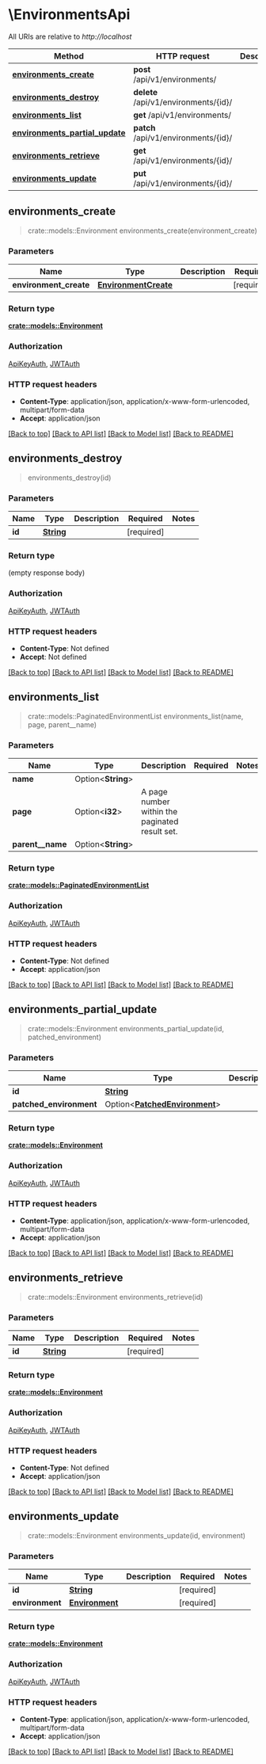 # \EnvironmentsApi

All URIs are relative to *http://localhost*

Method | HTTP request | Description
------------- | ------------- | -------------
[**environments_create**](EnvironmentsApi.md#environments_create) | **post** /api/v1/environments/ | 
[**environments_destroy**](EnvironmentsApi.md#environments_destroy) | **delete** /api/v1/environments/{id}/ | 
[**environments_list**](EnvironmentsApi.md#environments_list) | **get** /api/v1/environments/ | 
[**environments_partial_update**](EnvironmentsApi.md#environments_partial_update) | **patch** /api/v1/environments/{id}/ | 
[**environments_retrieve**](EnvironmentsApi.md#environments_retrieve) | **get** /api/v1/environments/{id}/ | 
[**environments_update**](EnvironmentsApi.md#environments_update) | **put** /api/v1/environments/{id}/ | 



## environments_create

> crate::models::Environment environments_create(environment_create)


### Parameters


Name | Type | Description  | Required | Notes
------------- | ------------- | ------------- | ------------- | -------------
**environment_create** | [**EnvironmentCreate**](EnvironmentCreate.md) |  | [required] |

### Return type

[**crate::models::Environment**](Environment.md)

### Authorization

[ApiKeyAuth](../README.md#ApiKeyAuth), [JWTAuth](../README.md#JWTAuth)

### HTTP request headers

- **Content-Type**: application/json, application/x-www-form-urlencoded, multipart/form-data
- **Accept**: application/json

[[Back to top]](#) [[Back to API list]](../README.md#documentation-for-api-endpoints) [[Back to Model list]](../README.md#documentation-for-models) [[Back to README]](../README.md)


## environments_destroy

> environments_destroy(id)


### Parameters


Name | Type | Description  | Required | Notes
------------- | ------------- | ------------- | ------------- | -------------
**id** | [**String**](.md) |  | [required] |

### Return type

 (empty response body)

### Authorization

[ApiKeyAuth](../README.md#ApiKeyAuth), [JWTAuth](../README.md#JWTAuth)

### HTTP request headers

- **Content-Type**: Not defined
- **Accept**: Not defined

[[Back to top]](#) [[Back to API list]](../README.md#documentation-for-api-endpoints) [[Back to Model list]](../README.md#documentation-for-models) [[Back to README]](../README.md)


## environments_list

> crate::models::PaginatedEnvironmentList environments_list(name, page, parent__name)


### Parameters


Name | Type | Description  | Required | Notes
------------- | ------------- | ------------- | ------------- | -------------
**name** | Option<**String**> |  |  |
**page** | Option<**i32**> | A page number within the paginated result set. |  |
**parent__name** | Option<**String**> |  |  |

### Return type

[**crate::models::PaginatedEnvironmentList**](PaginatedEnvironmentList.md)

### Authorization

[ApiKeyAuth](../README.md#ApiKeyAuth), [JWTAuth](../README.md#JWTAuth)

### HTTP request headers

- **Content-Type**: Not defined
- **Accept**: application/json

[[Back to top]](#) [[Back to API list]](../README.md#documentation-for-api-endpoints) [[Back to Model list]](../README.md#documentation-for-models) [[Back to README]](../README.md)


## environments_partial_update

> crate::models::Environment environments_partial_update(id, patched_environment)


### Parameters


Name | Type | Description  | Required | Notes
------------- | ------------- | ------------- | ------------- | -------------
**id** | [**String**](.md) |  | [required] |
**patched_environment** | Option<[**PatchedEnvironment**](PatchedEnvironment.md)> |  |  |

### Return type

[**crate::models::Environment**](Environment.md)

### Authorization

[ApiKeyAuth](../README.md#ApiKeyAuth), [JWTAuth](../README.md#JWTAuth)

### HTTP request headers

- **Content-Type**: application/json, application/x-www-form-urlencoded, multipart/form-data
- **Accept**: application/json

[[Back to top]](#) [[Back to API list]](../README.md#documentation-for-api-endpoints) [[Back to Model list]](../README.md#documentation-for-models) [[Back to README]](../README.md)


## environments_retrieve

> crate::models::Environment environments_retrieve(id)


### Parameters


Name | Type | Description  | Required | Notes
------------- | ------------- | ------------- | ------------- | -------------
**id** | [**String**](.md) |  | [required] |

### Return type

[**crate::models::Environment**](Environment.md)

### Authorization

[ApiKeyAuth](../README.md#ApiKeyAuth), [JWTAuth](../README.md#JWTAuth)

### HTTP request headers

- **Content-Type**: Not defined
- **Accept**: application/json

[[Back to top]](#) [[Back to API list]](../README.md#documentation-for-api-endpoints) [[Back to Model list]](../README.md#documentation-for-models) [[Back to README]](../README.md)


## environments_update

> crate::models::Environment environments_update(id, environment)


### Parameters


Name | Type | Description  | Required | Notes
------------- | ------------- | ------------- | ------------- | -------------
**id** | [**String**](.md) |  | [required] |
**environment** | [**Environment**](Environment.md) |  | [required] |

### Return type

[**crate::models::Environment**](Environment.md)

### Authorization

[ApiKeyAuth](../README.md#ApiKeyAuth), [JWTAuth](../README.md#JWTAuth)

### HTTP request headers

- **Content-Type**: application/json, application/x-www-form-urlencoded, multipart/form-data
- **Accept**: application/json

[[Back to top]](#) [[Back to API list]](../README.md#documentation-for-api-endpoints) [[Back to Model list]](../README.md#documentation-for-models) [[Back to README]](../README.md)

